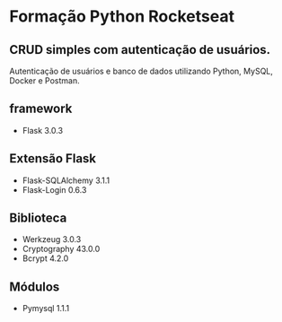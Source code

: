 # Formação Python Rocketseat 

## CRUD simples com autenticação de usuários.
Autenticação de usuários e banco de dados utilizando Python, MySQL, Docker e Postman.

## framework
- Flask 3.0.3

## Extensão Flask
- Flask-SQLAlchemy 3.1.1
- Flask-Login 0.6.3

## Biblioteca 
- Werkzeug 3.0.3
- Cryptography 43.0.0
- Bcrypt 4.2.0

## Módulos
- Pymysql 1.1.1

